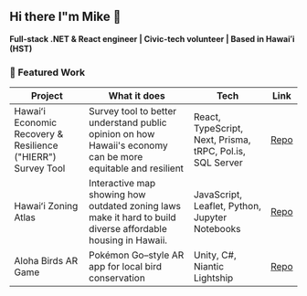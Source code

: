 ## Hi there I"m Mike 👋

**Full‑stack .NET & React engineer | Civic-tech volunteer | Based in Hawaiʻi (HST)**  

### 🚀 Featured Work
| Project | What it does | Tech | Link |
|---|---|---|---|
| Hawaiʻi Economic Recovery & Resilience ("HIERR") Survey Tool | Survey tool to better understand public opinion on how Hawaii's economy can be more equitable and resilient | React, TypeScript, Next, Prisma, tRPC, Pol.is, SQL Server| [Repo](https://github.com/CodeWithAloha/HIERR) |
| Hawaiʻi Zoning Atlas | Interactive map showing how outdated zoning laws make it hard to build diverse affordable housing in Hawaii. |  JavaScript, Leaflet, Python, Jupyter Notebooks | [Repo](https://github.com/CodeWithAloha/Hawaii-Zoning-Atlas)
| Aloha Birds AR Game | Pokémon Go–style AR app for local bird conservation | Unity, C#, Niantic Lightship | [Repo](https://github.com/avenmia/AlohaBirdsGame)|
<!--
**avenmia/avenmia** is a ✨ _special_ ✨ repository because its `README.md` (this file) appears on your GitHub profile.

Here are some ideas to get you started:

- 🔭 I’m currently working on ...
- 🌱 I’m currently learning ...
- 👯 I’m looking to collaborate on ...
- 🤔 I’m looking for help with ...
- 💬 Ask me about ...
- 📫 How to reach me: ...
- 😄 Pronouns: ...
- ⚡ Fun fact: ...
-->
